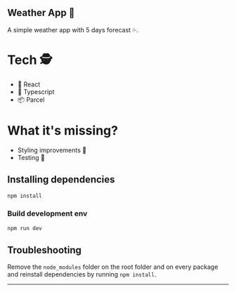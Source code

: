 ## Weather App 🌠 ##
A simple weather app with 5 days forecast 💦.

# Tech 🕵️ #
- 🌠 React
- 🧐 Typescript
- 📦 Parcel

# What it's missing? #
- Styling improvements 💅
- Testing 🤯

## Installing dependencies

```sh
npm install
```

### Build development env

```sh
npm run dev
```

## Troubleshooting

Remove the `node_modules` folder on the root folder and on every package and reinstall dependencies by running `npm install`.

---
 
